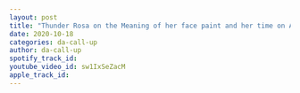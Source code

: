 ```yaml
---
layout: post
title: "Thunder Rosa on the Meaning of her face paint and her time on AEW and her MMA Career."
date: 2020-10-18
categories: da-call-up
author: da-call-up
spotify_track_id: 
youtube_video_id: sw1IxSeZacM
apple_track_id: 
---
```

